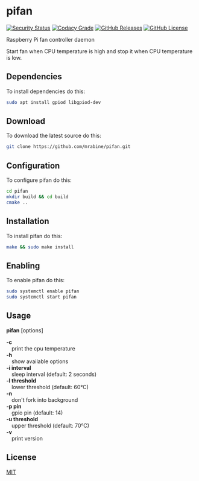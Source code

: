 # pifan

[![Security Status](https://github.com/mrabine/pifan/workflows/security/badge.svg)](https://github.com/mrabine/pifan/security/code-scanning)
[![Codacy Grade](https://app.codacy.com/project/badge/Grade/aa8d30be1e104cdebdaf1861de8a8db1)](https://www.codacy.com/gh/mrabine/pifan/dashboard?utm_source=github.com&amp;utm_medium=referral&amp;utm_content=mrabine/pifan&amp;utm_campaign=Badge_Grade)
[![GitHub Releases](https://img.shields.io/github/release/mrabine/pifan.svg)](https://github.com/mrabine/pifan/releases/latest)
[![GitHub License](https://img.shields.io/badge/license-MIT-blue.svg)](https://github.com/mrabine/pifan/blob/main/LICENSE)

Raspberry Pi fan controller daemon

Start fan when CPU temperature is high and stop it when CPU temperature is low.

## Dependencies

To install dependencies do this:
```bash
sudo apt install gpiod libgpiod-dev
```

## Download

To download the latest source do this:
```bash
git clone https://github.com/mrabine/pifan.git
```

## Configuration

To configure pifan do this:
```bash
cd pifan
mkdir build && cd build
cmake ..
```

## Installation

To install pifan do this:
```bash
make && sudo make install
```

## Enabling

To enable pifan do this:
```bash
sudo systemctl enable pifan
sudo systemctl start pifan
```

## Usage

**pifan** [options]

**-c**\
&emsp;print the cpu temperature\
**-h**\
&emsp;show available options\
**-i interval**\
&emsp;sleep interval (default: 2 seconds)\
**-l threshold**\
&emsp;lower threshold (default: 60&deg;C)\
**-n**\
&emsp;don't fork into background\
**-p pin**\
&emsp;gpio pin (default: 14)\
**-u threshold**\
&emsp;upper threshold (default: 70&deg;C)\
**-v**\
&emsp;print version

## License

[MIT](https://choosealicense.com/licenses/mit/)
